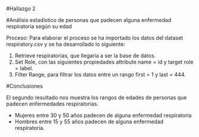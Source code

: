 #Hallazgo 2

#Análisis estadístico de personas que padecen alguna enfermedad respiratoria según su edad

Proceso: Para elaborar el proceso se ha importado los datos del dataset respiratory.csv
y se ha desarrollado lo siguiente:

1. Retrieve respiratorias, que llegaria a ser la base de datos.
2. Set Role, con las siguientes propiedades attribute name = id y target role = label.
3. Filter Range, para filtrar los datos entre un rango first = 1 y last = 444.

#Conclusiones

El segundo resultado nos muestra los rangos de edades de personas que padecen enfermedades respiratorias. 

* Mujeres entre 30 y 50 años padecen de alguna enfermedad respiratoria
* Hombres entre 15 y 55 años padecen de alguna enfermedad respiratoria. 
